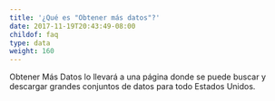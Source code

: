 ```yaml
---
title: '¿Qué es "Obtener más datos"?'
date: 2017-11-19T20:43:49-08:00
childof: faq
type: data
weight: 160
---
```

Obtener Más Datos lo llevará a una página donde se puede buscar y descargar grandes conjuntos de datos para todo Estados Unidos.